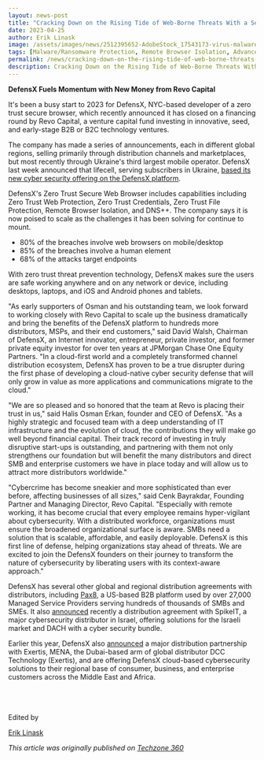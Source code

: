 ```yaml
---
layout: news-post
title: "Cracking Down on the Rising Tide of Web-Borne Threats With a Secure Browser"
date: 2023-04-25
author: Erik Linask
image: /assets/images/news/2512395652-AdobeStock_17543173-virus-malware-cyber-threat-security-supersize-1200x630.webp
tags: [Malware/Ransomware Protection, Remote Browser Isolation, Advanced URL Protection, File Isolation, SaaS Access Protection]
permalink: /news/cracking-down-on-the-rising-tide-of-web-borne-threats-with-a-secure-browser/
description: Cracking Down on the Rising Tide of Web-Borne Threats With a Secure Browser
---
```


 
 
 
<p><strong>DefensX Fuels Momentum with New Money from Revo Capital</strong></p>
<p>It's been a busy start to 2023 for DefensX, NYC-based developer of a zero trust secure browser, which recently announced it has closed on a financing round by Revo Capital, a venture capital fund investing in innovative, seed, and early-stage B2B or B2C technology ventures.</p>
<p>The company has made a series of announcements, each in different global regions, selling primarily through distribution channels and marketplaces, but most recently through Ukraine's third largest mobile operator. DefensX last week announced that lifecell, serving subscribers in Ukraine,&nbsp;<a target="_blank" href="http://www.msptoday.com/topics/msp-today/articles/455566-defensx-ukranes-lifecell-protect-subscribers-from-web-born.htm">based its new cyber security offering on the DefensX platform</a>.</p>
<p>DefensX's Zero Trust Secure Web Browser includes capabilities including Zero Trust Web Protection, Zero Trust Credentials, Zero Trust File Protection, Remote Browser Isolation, and DNS++. The company says it is now poised to scale as the challenges it has been solving for continue to mount.</p>
<ul>
<li>80% of the breaches involve web browsers on mobile/desktop</li>
<li>85% of the breaches involve a human element</li>
<li>68% of the attacks target endpoints</li>
</ul>
<p>With zero trust threat prevention technology, DefensX makes sure the users are safe working anywhere and on any network or device, including desktops, laptops, and iOS and Android phones and tablets.</p>
<p>"As early supporters of Osman and his outstanding team, we look forward to working closely with Revo Capital to scale up the business dramatically and bring the benefits of the DefensX platform to hundreds more distributors, MSPs, and their end customers," said David Walsh, Chairman of DefensX, an Internet innovator, entrepreneur, private investor, and former private equity investor for over ten years at JPMorgan Chase One Equity Partners. "In a cloud-first world and a completely transformed channel distribution ecosystem, DefensX has proven to be a true disrupter during the first phase of developing a cloud-native cyber security defense that will only grow in value as more applications and communications migrate to the cloud."</p>
<p>"We are so pleased and so honored that the team at Revo is placing their trust in us," said Halis Osman Erkan, founder and CEO of DefensX. "As a highly strategic and focused team with a deep understanding of IT infrastructure and the evolution of cloud, the contributions they will make go well beyond financial capital. Their track record of investing in truly disruptive start-ups is outstanding, and partnering with them not only strengthens our foundation but will benefit the many distributors and direct SMB and enterprise customers we have in place today and will allow us to attract more distributors worldwide."</p>
<p>"Cybercrime has become sneakier and more sophisticated than ever before, affecting businesses of all sizes," said Cenk Bayrakdar, Founding Partner and Managing Director, Revo Capital. "Especially with remote working, it has become crucial that every employee remains hyper-vigilant about cybersecurity. With a distributed workforce, organizations must ensure the broadened organizational surface is aware. SMBs need a solution that is scalable, affordable, and easily deployable. DefensX is this first line of defense, helping organizations stay ahead of threats. We are excited to join the DefensX founders on their journey to transform the nature of cybersecurity by liberating users with its context-aware approach."</p>
<p>DefensX has several other global and regional distribution agreements with distributors, including&nbsp;<a target="_blank" href="https://www.pax8.com/en-us/vendors/defensx/">Pax8</a>, a US-based B2B platform used by over 27,000 Managed Service Providers serving hundreds of thousands of SMBs and SMEs. It also&nbsp;<a href="https://www.defensx.com/defensx-announces-first-customer-in-asia-queby-recovery-management-sdn.-bhd/">announced</a>&nbsp;recently a distribution agreement with SpikeIT, a major cybersecurity distributor in Israel, offering solutions for the Israeli market and DACH with a cyber security bundle.</p>
<p>Earlier this year, DefensX also&nbsp;<a href="https://www.defensx.com/news/defensx-teams-up-with-exertis-mena-announcing-regional-distribution-agreement/">announced</a>&nbsp;a major distribution partnership with Exertis, MENA, the Dubai-based arm of global distributor DCC Technology (Exertis), and are offering DefensX cloud-based cybersecurity solutions to their regional base of consumer, business, and enterprise customers across the Middle East and Africa.</p>
<p><br><br><br>Edited by</p>
<a href="https://www.techzone360.com/columnist.aspx?id=100047&amp;nm=Erik%20Linask">Erik Linask</a>
<p></p>
<p><em>This article was originally published on&nbsp;<a href="https://www.tmcnet.com/voip/news/articles/455687-mobile-operators-mvnos-cyber-security-services-add-new.htm" target="_blank">Techzone 360</a></em></p>
 